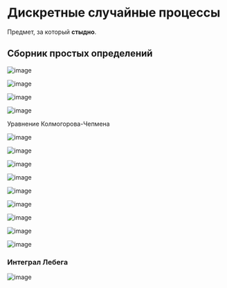 # Дискретные случайные процессы

Предмет, за который **стыдно**.

## Сборник простых определений

![image](https://user-images.githubusercontent.com/25401699/169524748-7e72c451-fc17-4cff-95ba-1e392b6c301f.png)

![image](https://user-images.githubusercontent.com/25401699/169526017-0be5bbde-b21e-47e9-a4f3-cc7c775a19e4.png)

![image](https://user-images.githubusercontent.com/25401699/169527534-66ddf2ca-3233-46e7-80a3-84cf034f22ac.png)

![image](https://user-images.githubusercontent.com/25401699/169527492-28e820c5-7ad5-4301-b37c-a8f27e312577.png)

Уравнение Колмогорова-Чепмена

![image](https://user-images.githubusercontent.com/25401699/169527806-ee571bac-904a-4744-acb6-850782de6409.png)

![image](https://user-images.githubusercontent.com/25401699/169527965-020e66cd-cae2-47c3-a106-9f4f2234174f.png)

![image](https://user-images.githubusercontent.com/25401699/169528199-aedb739f-c935-438a-a7e6-1b23719ee156.png)

![image](https://user-images.githubusercontent.com/25401699/169528967-1c86487e-80f5-40a0-824f-d2caf3f5ad5b.png)

![image](https://user-images.githubusercontent.com/25401699/169529111-d038d8dc-4c4f-4de2-8ea5-d53ec9ac6223.png)

![image](https://user-images.githubusercontent.com/25401699/169529155-f6cf89fc-29d1-41b9-ba1f-3567557425dc.png)

![image](https://user-images.githubusercontent.com/25401699/169529219-ea266547-8c0c-4f87-ac1e-05903d658701.png)

![image](https://user-images.githubusercontent.com/25401699/169529253-54183f3d-8508-40f5-b8b6-8f379a2196fa.png)

![image](https://user-images.githubusercontent.com/25401699/169529314-a1860899-a310-4605-a04d-4c68ce28592b.png)

### Интеграл Лебега

![image](https://user-images.githubusercontent.com/25401699/169535612-f7ab4c93-98f7-40ea-bdd2-fb25b1676896.png)
